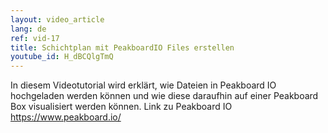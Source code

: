 ```yaml
---
layout: video_article
lang: de
ref: vid-17
title: Schichtplan mit PeakboardIO Files erstellen
youtube_id: H_dBCQlgTmQ
---
```


In diesem Videotutorial wird erklärt, wie Dateien in Peakboard IO hochgeladen werden können und wie diese daraufhin auf einer Peakboard Box visualisiert werden können.
Link zu Peakboard IO https://www.peakboard.io/
